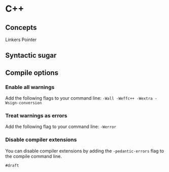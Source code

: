 # C++

## Concepts

Linkers
Pointer

## Syntactic sugar

## Compile options

### Enable all warnings

Add the following flags to your command line: `-Wall -Weffc++ -Wextra -Wsign-conversion`

### Treat warnings as errors

Add the following flag to your command line: `-Werror`

### Disable compiler extensions

You can disable compiler extensions by adding the `-pedantic-errors` flag to the compile command line.

`#draft`
